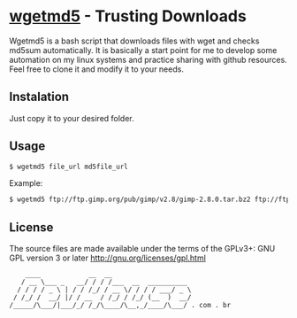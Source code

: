 [wgetmd5](http://www.devhouse.com.br/) - Trusting Downloads
===========================================================

Wgetmd5 is a bash script that downloads files with wget and checks md5sum automatically. It is basically a start point for me to develop some automation on my linux systems and practice sharing with github resources. Feel free to clone it and modify it to your needs.

Instalation
-----------

Just copy it to your desired folder.


Usage
-----

```bash
$ wgetmd5 file_url md5file_url
```
Example:

```bash
$ wgetmd5 ftp://ftp.gimp.org/pub/gimp/v2.8/gimp-2.8.0.tar.bz2 ftp://ftp.gimp.org/pub/gimp/v2.8/gimp-2.8.0.tar.bz2.md5
```

License
-------

The source files are made available under the terms of the GPLv3+: GNU GPL version 3 or later <http://gnu.org/licenses/gpl.html>




        ____            __  __
 	   / __ \___ _   __/ / / /___  __  __________
 	  / / / / _ \ | / / /_/ / __ \/ / / / ___/ _ \
 	 / /_/ /  __/ |/ / __  / /_/ / /_/ (__  )  __/
 	/_____/\___/|___/_/ /_/\____/\__,_/____/\___/ . com . br
 
 
